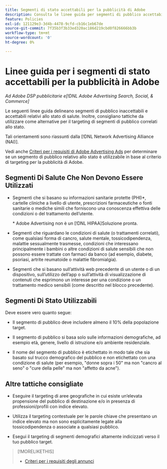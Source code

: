 ```yaml
---
title: Segmenti di stato accettabili per la pubblicità di Adobe
description: Consulta le linee guida per segmenti di pubblico accettabili relativi allo stato e tattiche da utilizzare come alternative per il targeting di segmenti di pubblico correlati allo stato.
feature: Policies
exl-id: 121129e3-3d4b-4478-9cfd-cb16c1eb67de
source-git-commit: 7f35b3f3b33ed320ac186d219cbd0f826666bb3b
workflow-type: tm+mt
source-wordcount: '0'
ht-degree: 0%

---
```


# Linee guida per i segmenti di stato accettabili per la pubblicità in Adobe

*Ad Adobe DSP pubblicitarie e[!DNL Adobe Advertising Search, Social, & Commerce]*

Le seguenti linee guida delineano segmenti di pubblico inaccettabili e accettabili relativi allo stato di salute. Inoltre, consigliano tattiche da utilizzare come alternative per il targeting di segmenti di pubblico correlati allo stato.

Tali orientamenti sono riassunti dalla [!DNL Network Advertising Alliance (NAI)].

Vedi anche [Criteri per i requisiti di Adobe Advertising Ads](/help/policies/ad-requirements-policy.md) per determinare se un segmento di pubblico relativo allo stato è utilizzabile in base al criterio di targeting per la pubblicità di Adobe.

## Segmenti Di Salute Che Non Devono Essere Utilizzati

* Segmenti che si basano su informazioni sanitarie protette (PHI)\*, cartelle cliniche a livello di utente, prescrizioni farmaceutiche o fonti sanitarie o mediche simili che forniscono una conoscenza effettiva delle condizioni o del trattamento dell’utente.

   \* Adobe Advertising non è un [!DNL HIPAA]Soluzione pronta.

* Segmenti che riguardano le condizioni di salute (o trattamenti correlati), come qualsiasi forma di cancro, salute mentale, tossicodipendenza, malattie sessualmente trasmesse, condizioni che interessano principalmente i bambini o altre condizioni di salute sensibili che non possono essere trattate con farmaci da banco (ad esempio, diabete, psoriasi, artrite reumatoide o malattie fibromialgia).

* Segmenti che si basano sull’attività web precedente di un utente o di un dispositivo, sull’utilizzo dell’app o sull’attività di visualizzazione di contenuti che esprimono un interesse per una condizione o un trattamento medico sensibili (come descritto nel blocco precedente).

## Segmenti Di Stato Utilizzabili

Deve essere vero quanto segue:

* Il segmento di pubblico deve includere almeno il 10% della popolazione target.

* Il segmento di pubblico si basa solo sulle informazioni demografiche, ad esempio età, genere, livello di istruzione e/o ambiente residenziale.

* Il nome del segmento di pubblico è etichettato in modo tale che sia basato sul trucco demografico del pubblico e non etichettato con una condizione di salute (per esempio, &quot;donne sopra i 50&quot; ma non &quot;cancro al seno&quot; o &quot;cure della pelle&quot; ma non &quot;affetto da acne&quot;).

## Altre tattiche consigliate

* Eseguire il targeting di aree geografiche in cui esiste un’elevata propensione del pubblico di destinazione e/o in presenza di professioni/profili con indice elevato.

* Utilizza il targeting contestuale per le parole chiave che presentano un indice elevato ma non sono esplicitamente legate alla tossicodipendenza o associate a qualsiasi pubblico.

* Esegui il targeting di segmenti demografici altamente indicizzati verso il tuo pubblico target.

>[!MORELIKETHIS]
>
>* [Criteri per i requisiti degli annunci](/help/policies/ad-requirements-policy.md)

